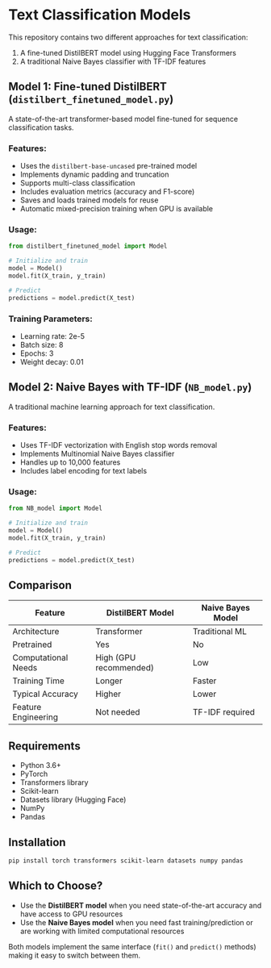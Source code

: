 # Text Classification Models

This repository contains two different approaches for text classification:

1. A fine-tuned DistilBERT model using Hugging Face Transformers
2. A traditional Naive Bayes classifier with TF-IDF features

## Model 1: Fine-tuned DistilBERT (`distilbert_finetuned_model.py`)

A state-of-the-art transformer-based model fine-tuned for sequence classification tasks.

### Features:
- Uses the `distilbert-base-uncased` pre-trained model
- Implements dynamic padding and truncation
- Supports multi-class classification
- Includes evaluation metrics (accuracy and F1-score)
- Saves and loads trained models for reuse
- Automatic mixed-precision training when GPU is available

### Usage:
```python
from distilbert_finetuned_model import Model

# Initialize and train
model = Model()
model.fit(X_train, y_train)

# Predict
predictions = model.predict(X_test)
```

### Training Parameters:
- Learning rate: 2e-5
- Batch size: 8
- Epochs: 3
- Weight decay: 0.01

## Model 2: Naive Bayes with TF-IDF (`NB_model.py`)

A traditional machine learning approach for text classification.

### Features:
- Uses TF-IDF vectorization with English stop words removal
- Implements Multinomial Naive Bayes classifier
- Handles up to 10,000 features
- Includes label encoding for text labels

### Usage:
```python
from NB_model import Model

# Initialize and train
model = Model()
model.fit(X_train, y_train)

# Predict
predictions = model.predict(X_test)
```

## Comparison

| Feature                | DistilBERT Model | Naive Bayes Model |
|------------------------|------------------|-------------------|
| Architecture           | Transformer      | Traditional ML    |
| Pretrained             | Yes              | No                |
| Computational Needs    | High (GPU recommended) | Low       |
| Training Time          | Longer           | Faster            |
| Typical Accuracy       | Higher           | Lower             |
| Feature Engineering    | Not needed       | TF-IDF required   |

## Requirements

- Python 3.6+
- PyTorch
- Transformers library
- Scikit-learn
- Datasets library (Hugging Face)
- NumPy
- Pandas

## Installation

```bash
pip install torch transformers scikit-learn datasets numpy pandas
```

## Which to Choose?

- Use the **DistilBERT model** when you need state-of-the-art accuracy and have access to GPU resources
- Use the **Naive Bayes model** when you need fast training/prediction or are working with limited computational resources

Both models implement the same interface (`fit()` and `predict()` methods) making it easy to switch between them.

